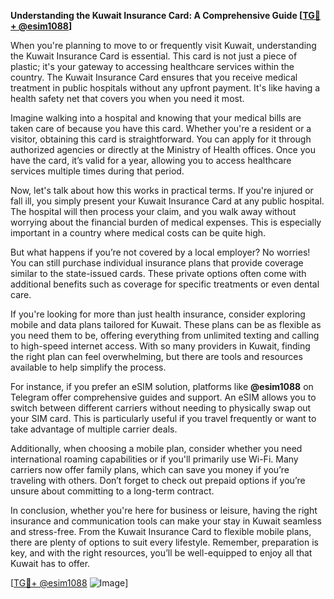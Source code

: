 **Understanding the Kuwait Insurance Card: A Comprehensive Guide [[TG💪+ @esim1088](https://t.me/s/esim1088)]**

When you're planning to move to or frequently visit Kuwait, understanding the Kuwait Insurance Card is essential. This card is not just a piece of plastic; it's your gateway to accessing healthcare services within the country. The Kuwait Insurance Card ensures that you receive medical treatment in public hospitals without any upfront payment. It's like having a health safety net that covers you when you need it most.

Imagine walking into a hospital and knowing that your medical bills are taken care of because you have this card. Whether you're a resident or a visitor, obtaining this card is straightforward. You can apply for it through authorized agencies or directly at the Ministry of Health offices. Once you have the card, it’s valid for a year, allowing you to access healthcare services multiple times during that period.

Now, let's talk about how this works in practical terms. If you're injured or fall ill, you simply present your Kuwait Insurance Card at any public hospital. The hospital will then process your claim, and you walk away without worrying about the financial burden of medical expenses. This is especially important in a country where medical costs can be quite high.

But what happens if you’re not covered by a local employer? No worries! You can still purchase individual insurance plans that provide coverage similar to the state-issued cards. These private options often come with additional benefits such as coverage for specific treatments or even dental care.

If you're looking for more than just health insurance, consider exploring mobile and data plans tailored for Kuwait. These plans can be as flexible as you need them to be, offering everything from unlimited texting and calling to high-speed internet access. With so many providers in Kuwait, finding the right plan can feel overwhelming, but there are tools and resources available to help simplify the process.

For instance, if you prefer an eSIM solution, platforms like **@esim1088** on Telegram offer comprehensive guides and support. An eSIM allows you to switch between different carriers without needing to physically swap out your SIM card. This is particularly useful if you travel frequently or want to take advantage of multiple carrier deals.

Additionally, when choosing a mobile plan, consider whether you need international roaming capabilities or if you'll primarily use Wi-Fi. Many carriers now offer family plans, which can save you money if you’re traveling with others. Don’t forget to check out prepaid options if you’re unsure about committing to a long-term contract.

In conclusion, whether you're here for business or leisure, having the right insurance and communication tools can make your stay in Kuwait seamless and stress-free. From the Kuwait Insurance Card to flexible mobile plans, there are plenty of options to suit every lifestyle. Remember, preparation is key, and with the right resources, you’ll be well-equipped to enjoy all that Kuwait has to offer.

[[TG💪+ @esim1088](https://t.me/s/esim1088) ![Image](https://i.postimg.cc/Y0z9fWf4/image.png)]